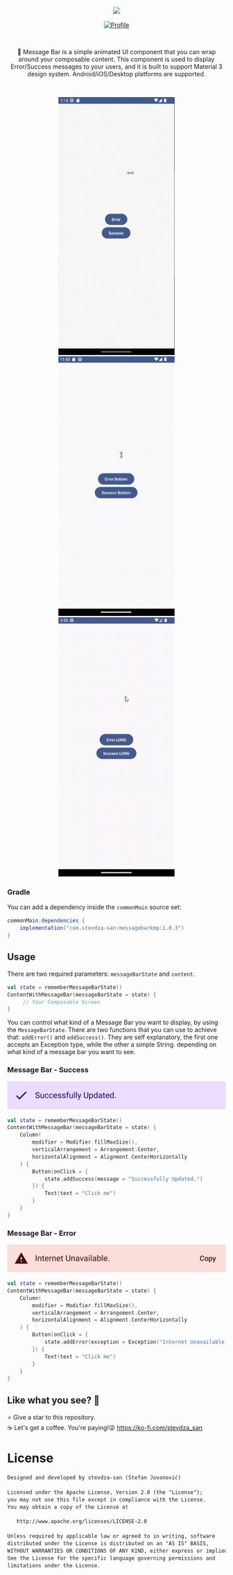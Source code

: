 <p align="center">
  <img src="https://i.postimg.cc/LXy9YLqb/Message-Bar-KMP.png" width="800"/>
</p>

<p align="center">
  <a href="https://central.sonatype.com/artifact/com.stevdza-san/messagebarkmp"><img alt="Profile" src="https://badgen.net/badge/Maven Central/v1.0.3/blue?icon=github"/></a>
</p><br>

<p align="center">
👻 Message Bar is a simple animated UI component that you can wrap around your composable content.
This component is used to display Error/Success messages to your users,
and it is built to support Material 3 design system. Android/iOS/Desktop platforms are supported.
</p><br>

<p align="center">
<img src="https://github.com/stevdza-san/MessageBarCompose/blob/master/previews/MessageBar.gif?raw=true" width="268"/>
<img src="https://github.com/stevdza-san/MessageBarCompose/blob/master/previews/MessageBar2.gif?raw=true" width="268"/>
<img src="https://github.com/stevdza-san/MessageBarCompose/blob/master/previews/MessageBar3.gif?raw=true" width="268"/>
</p>

### Gradle

You can add a dependency inside the `commonMain` source set:
```gradle
commonMain.dependencies {
    implementation("com.stevdza-san:messagebarkmp:1.0.3")
}
```
## Usage

There are two required parameters: `messageBarState` and `content`.

```kotlin
val state = rememberMessageBarState()
ContentWithMessageBar(messageBarState = state) {
     // Your Composable Screen               
}
```

You can control what kind of a Message Bar you want to display, by using the `MessageBarState`.
There are two functions that you can use to achieve that: `addError()` and `addSuccess()`.
They are self explanatory, the first one accepts an Exception type, while the other a simple String.
depending on what kind of a message bar you want to see.

### Message Bar - Success
<img src="https://raw.githubusercontent.com/stevdza-san/MessageBarCompose/9644914665875997fd03aa18ef4cc1d9250c3e74/Success.svg"/>

```kotlin
val state = rememberMessageBarState()
ContentWithMessageBar(messageBarState = state) {
    Column(
        modifier = Modifier.fillMaxSize(),
        verticalArrangement = Arrangement.Center,
        horizontalAlignment = Alignment.CenterHorizontally
    ) {
        Button(onClick = {
            state.addSuccess(message = "Successfully Updated.")
        }) {
            Text(text = "Click me")
        }
    }
}
```


### Message Bar - Error
<img src="https://raw.githubusercontent.com/stevdza-san/MessageBarCompose/9644914665875997fd03aa18ef4cc1d9250c3e74/Error.svg"/>

```kotlin
val state = rememberMessageBarState()
ContentWithMessageBar(messageBarState = state) {
    Column(
        modifier = Modifier.fillMaxSize(),
        verticalArrangement = Arrangement.Center,
        horizontalAlignment = Alignment.CenterHorizontally
    ) {
        Button(onClick = {
            state.addError(exception = Exception("Internet Unavailable."))
        }) {
            Text(text = "Click me")
        }
    }
}
```

## Like what you see? :yellow_heart:
⭐ Give a star to this repository. <br />
☕ Let's get a coffee. You're paying!😜 https://ko-fi.com/stevdza_san

# License
```xml
Designed and developed by stevdza-san (Stefan Jovanović)

Licensed under the Apache License, Version 2.0 (the "License");
you may not use this file except in compliance with the License.
You may obtain a copy of the License at

   http://www.apache.org/licenses/LICENSE-2.0

Unless required by applicable law or agreed to in writing, software
distributed under the License is distributed on an "AS IS" BASIS,
WITHOUT WARRANTIES OR CONDITIONS OF ANY KIND, either express or implied.
See the License for the specific language governing permissions and
limitations under the License.
```
